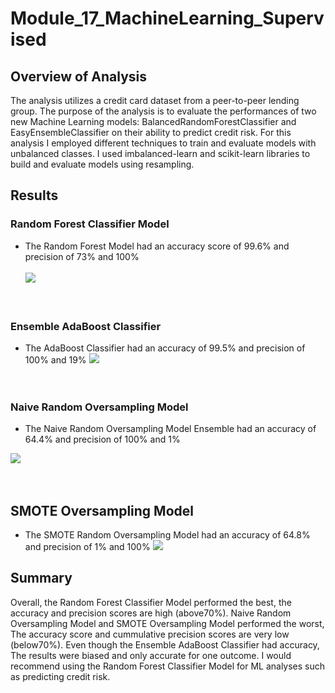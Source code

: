 # Module_17_MachineLearning_Supervised

## Overview of Analysis

The analysis utilizes a credit card dataset from a peer-to-peer lending group. The purpose of the analysis is to 
evaluate the performances of two new Machine Learning models: BalancedRandomForestClassifier and EasyEnsembleClassifier 
on their ability to predict credit risk. For this analysis I employed different techniques to train and evaluate models 
with unbalanced classes. I used imbalanced-learn and scikit-learn libraries to build and evaluate models using resampling.

## Results

### Random Forest Classifier Model
- The Random Forest Model had an accuracy score of 99.6% and precision of 73% and 100% 
<br><br>
![](https://github.com/dernae/Module_17_MachineLearning_Supervised/blob/main/results/Balanced_random_Forest.PNG)<br>
<br><br>

### Ensemble AdaBoost Classifier
- The AdaBoost Classifier had an accuracy of 99.5% and precision of 100% and 19% 
![](https://github.com/dernae/Module_17_MachineLearning_Supervised/blob/main/results/Boosting_Classifier.PNG)<br>
<br><br>

### Naive Random Oversampling Model
- The Naive Random Oversampling Model Ensemble  had an accuracy of 64.4% and precision of 100% and 1% 

![](https://github.com/dernae/Module_17_MachineLearning_Supervised/blob/main/results/oversampling.PNG)<br>
<br><br>

## SMOTE Oversampling Model 
- The SMOTE Random Oversampling Model had an accuracy of 64.8% and precision of 1% and 100% 
![](https://github.com/dernae/Module_17_MachineLearning_Supervised/blob/main/results/SMOTE.PNG)<br>

## Summary 

Overall, the Random Forest Classifier Model performed the best, the accuracy and precision scores are high (above70%).
Naive Random Oversampling Model and SMOTE Oversampling Model performed the worst, The accuracy score and cummulative 
precision scores are very low (below70%). Even though the Ensemble AdaBoost Classifier had accuracy, The results were
biased and only accurate for one outcome. I would recommend using the Random Forest Classifier Model for ML 
analyses such as predicting credit risk.
